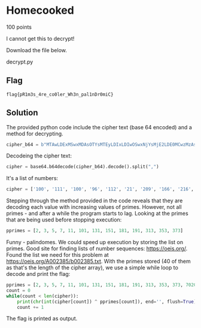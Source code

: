 # Homecooked
100 points

I cannot get this to decrypt!

Download the file below.

decrypt.py

## Flag
```shell
flag{pR1m3s_4re_co0ler_Wh3n_pal1nDr0miC}
```

## Solution
The provided python code include the cipher text (base 64 encoded) and a method for decrypting.
```python
cipher_b64 = b"MTAwLDExMSwxMDAsOTYsMTEyLDIxLDIwOSwxNjYsMjE2LDE0MCwzMzAsMzE4LDMyMSw3MDIyMSw3MDQxNCw3MDU0NCw3MTQxNCw3MTgxMCw3MjIxMSw3MjgyNyw3MzAwMCw3MzMxOSw3MzcyMiw3NDA4OCw3NDY0Myw3NTU0MiwxMDAyOTAzLDEwMDgwOTQsMTAyMjA4OSwxMDI4MTA0LDEwMzUzMzcsMTA0MzQ0OCwxMDU1NTg3LDEwNjI1NDEsMTA2NTcxNSwxMDc0NzQ5LDEwODI4NDQsMTA4NTY5NiwxMDkyOTY2LDEwOTQwMDA="
```

Decodeing the cipher text:
```python
cipher = base64.b64decode(cipher_b64).decode().split(",")
```

It's a  list of numbers:
```python
cipher = ['100', '111', '100', '96', '112', '21', '209', '166', '216', '140', '330', '318', '321', '70221', '70414', '70544', '71414', '71810', '72211', '72827', '73000', '73319', '73722', '74088', '74643', '75542', '1002903', '1008094', '1022089', '1028104', '1035337', '1043448', '1055587', '1062541', '1065715', '1074749', '1082844', '1085696', '1092966', '1094000']
```

Stepping through the method provided in the code reveals that they are decoding each value with increasing values of primes. However, not all primes - and after a while the program starts to lag. Looking at the primes that are being used before stopping execution:
```python
pprimes = [2, 3, 5, 7, 11, 101, 131, 151, 181, 191, 313, 353, 373]
```

Funny - palindomes. We could speed up execution by storing the list on primes. Good site for finding lists of number sequences: https://oeis.org/. Found the list we need for this problem at https://oeis.org/A002385/b002385.txt. With the primes stored (40 of them as that's the length of the cipher array), we use a simple while loop to decode and print the flag:
```python
pprimes = [2, 3, 5, 7, 11, 101, 131, 151, 181, 191, 313, 353, 373, 70207, 70507, 70607, 71317, 71917, 72227, 72727, 73037, 73237, 73637, 74047, 74747, 75557, 1003001, 1008001, 1022201, 1028201, 1035301, 1043401, 1055501, 1062601, 1065601, 1074701, 1082801, 1085801, 1092901, 1093901, 1114111, 1117111, 1120211]
count = 0
while(count < len(cipher)):
    print(chr(int(cipher[count]) ^ pprimes[count]), end='', flush=True)
    count += 1
```
The flag is printed as output.

